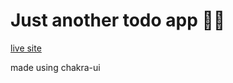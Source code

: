 # Just another todo app 🤷‍♂️

[live site](https://just-another-todo.netlify.app)

made using chakra-ui
